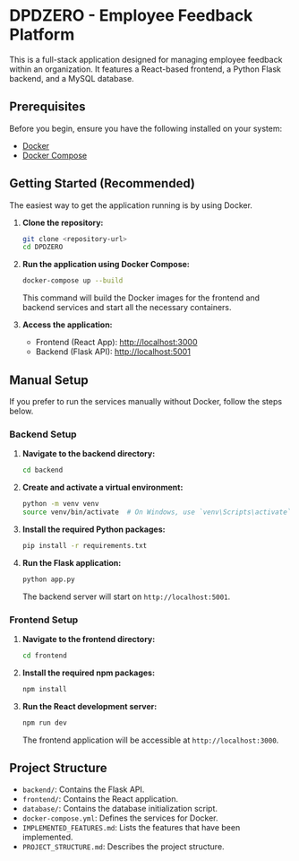# DPDZERO - Employee Feedback Platform

This is a full-stack application designed for managing employee feedback within an organization. It features a React-based frontend, a Python Flask backend, and a MySQL database.

## Prerequisites

Before you begin, ensure you have the following installed on your system:
- [Docker](https://www.docker.com/get-started)
- [Docker Compose](https://docs.docker.com/compose/install/)

## Getting Started (Recommended)

The easiest way to get the application running is by using Docker.

1.  **Clone the repository:**
    ```bash
    git clone <repository-url>
    cd DPDZERO
    ```

2.  **Run the application using Docker Compose:**
    ```bash
    docker-compose up --build
    ```
    This command will build the Docker images for the frontend and backend services and start all the necessary containers.

3.  **Access the application:**
    -   Frontend (React App): [http://localhost:3000](http://localhost:3000)
    -   Backend (Flask API): [http://localhost:5001](http://localhost:5001)

## Manual Setup

If you prefer to run the services manually without Docker, follow the steps below.

### Backend Setup

1.  **Navigate to the backend directory:**
    ```bash
    cd backend
    ```

2.  **Create and activate a virtual environment:**
    ```bash
    python -m venv venv
    source venv/bin/activate  # On Windows, use `venv\Scripts\activate`
    ```

3.  **Install the required Python packages:**
    ```bash
    pip install -r requirements.txt
    ```

4.  **Run the Flask application:**
    ```bash
    python app.py
    ```
    The backend server will start on `http://localhost:5001`.

### Frontend Setup

1.  **Navigate to the frontend directory:**
    ```bash
    cd frontend
    ```

2.  **Install the required npm packages:**
    ```bash
    npm install
    ```

3.  **Run the React development server:**
    ```bash
    npm run dev
    ```
    The frontend application will be accessible at `http://localhost:3000`.

## Project Structure

-   `backend/`: Contains the Flask API.
-   `frontend/`: Contains the React application.
-   `database/`: Contains the database initialization script.
-   `docker-compose.yml`: Defines the services for Docker.
-   `IMPLEMENTED_FEATURES.md`: Lists the features that have been implemented.
-   `PROJECT_STRUCTURE.md`: Describes the project structure. 